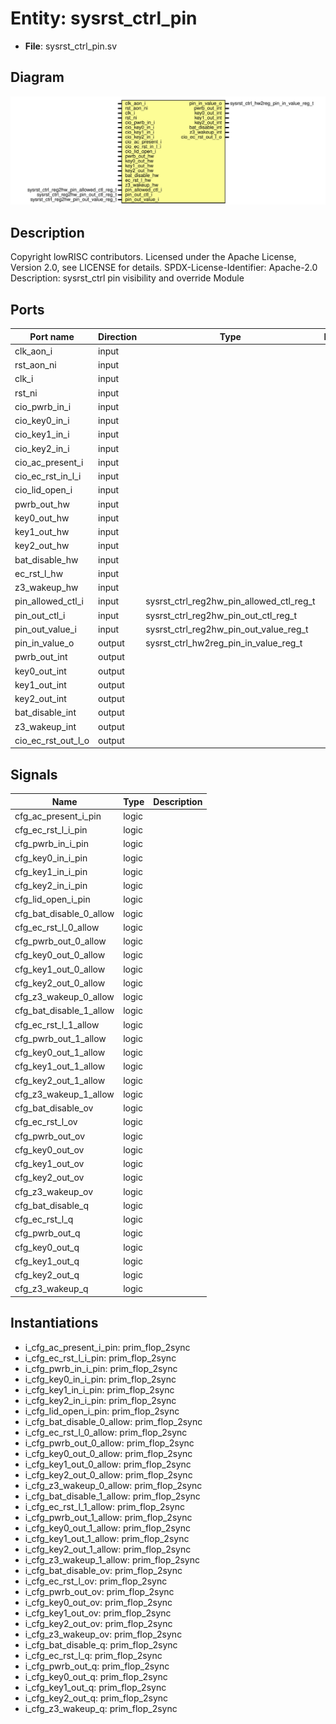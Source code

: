 # Entity: sysrst_ctrl_pin

- **File**: sysrst_ctrl_pin.sv
## Diagram

![Diagram](sysrst_ctrl_pin.svg "Diagram")
## Description

Copyright lowRISC contributors.
 Licensed under the Apache License, Version 2.0, see LICENSE for details.
 SPDX-License-Identifier: Apache-2.0
 Description: sysrst_ctrl pin visibility and override Module
 
## Ports

| Port name          | Direction | Type                                     | Description |
| ------------------ | --------- | ---------------------------------------- | ----------- |
| clk_aon_i          | input     |                                          |             |
| rst_aon_ni         | input     |                                          |             |
| clk_i              | input     |                                          |             |
| rst_ni             | input     |                                          |             |
| cio_pwrb_in_i      | input     |                                          |             |
| cio_key0_in_i      | input     |                                          |             |
| cio_key1_in_i      | input     |                                          |             |
| cio_key2_in_i      | input     |                                          |             |
| cio_ac_present_i   | input     |                                          |             |
| cio_ec_rst_in_l_i  | input     |                                          |             |
| cio_lid_open_i     | input     |                                          |             |
| pwrb_out_hw        | input     |                                          |             |
| key0_out_hw        | input     |                                          |             |
| key1_out_hw        | input     |                                          |             |
| key2_out_hw        | input     |                                          |             |
| bat_disable_hw     | input     |                                          |             |
| ec_rst_l_hw        | input     |                                          |             |
| z3_wakeup_hw       | input     |                                          |             |
| pin_allowed_ctl_i  | input     | sysrst_ctrl_reg2hw_pin_allowed_ctl_reg_t |             |
| pin_out_ctl_i      | input     | sysrst_ctrl_reg2hw_pin_out_ctl_reg_t     |             |
| pin_out_value_i    | input     | sysrst_ctrl_reg2hw_pin_out_value_reg_t   |             |
| pin_in_value_o     | output    | sysrst_ctrl_hw2reg_pin_in_value_reg_t    |             |
| pwrb_out_int       | output    |                                          |             |
| key0_out_int       | output    |                                          |             |
| key1_out_int       | output    |                                          |             |
| key2_out_int       | output    |                                          |             |
| bat_disable_int    | output    |                                          |             |
| z3_wakeup_int      | output    |                                          |             |
| cio_ec_rst_out_l_o | output    |                                          |             |
## Signals

| Name                    | Type  | Description |
| ----------------------- | ----- | ----------- |
| cfg_ac_present_i_pin    | logic |             |
| cfg_ec_rst_l_i_pin      | logic |             |
| cfg_pwrb_in_i_pin       | logic |             |
| cfg_key0_in_i_pin       | logic |             |
| cfg_key1_in_i_pin       | logic |             |
| cfg_key2_in_i_pin       | logic |             |
| cfg_lid_open_i_pin      | logic |             |
| cfg_bat_disable_0_allow | logic |             |
| cfg_ec_rst_l_0_allow    | logic |             |
| cfg_pwrb_out_0_allow    | logic |             |
| cfg_key0_out_0_allow    | logic |             |
| cfg_key1_out_0_allow    | logic |             |
| cfg_key2_out_0_allow    | logic |             |
| cfg_z3_wakeup_0_allow   | logic |             |
| cfg_bat_disable_1_allow | logic |             |
| cfg_ec_rst_l_1_allow    | logic |             |
| cfg_pwrb_out_1_allow    | logic |             |
| cfg_key0_out_1_allow    | logic |             |
| cfg_key1_out_1_allow    | logic |             |
| cfg_key2_out_1_allow    | logic |             |
| cfg_z3_wakeup_1_allow   | logic |             |
| cfg_bat_disable_ov      | logic |             |
| cfg_ec_rst_l_ov         | logic |             |
| cfg_pwrb_out_ov         | logic |             |
| cfg_key0_out_ov         | logic |             |
| cfg_key1_out_ov         | logic |             |
| cfg_key2_out_ov         | logic |             |
| cfg_z3_wakeup_ov        | logic |             |
| cfg_bat_disable_q       | logic |             |
| cfg_ec_rst_l_q          | logic |             |
| cfg_pwrb_out_q          | logic |             |
| cfg_key0_out_q          | logic |             |
| cfg_key1_out_q          | logic |             |
| cfg_key2_out_q          | logic |             |
| cfg_z3_wakeup_q         | logic |             |
## Instantiations

- i_cfg_ac_present_i_pin: prim_flop_2sync
- i_cfg_ec_rst_l_i_pin: prim_flop_2sync
- i_cfg_pwrb_in_i_pin: prim_flop_2sync
- i_cfg_key0_in_i_pin: prim_flop_2sync
- i_cfg_key1_in_i_pin: prim_flop_2sync
- i_cfg_key2_in_i_pin: prim_flop_2sync
- i_cfg_lid_open_i_pin: prim_flop_2sync
- i_cfg_bat_disable_0_allow: prim_flop_2sync
- i_cfg_ec_rst_l_0_allow: prim_flop_2sync
- i_cfg_pwrb_out_0_allow: prim_flop_2sync
- i_cfg_key0_out_0_allow: prim_flop_2sync
- i_cfg_key1_out_0_allow: prim_flop_2sync
- i_cfg_key2_out_0_allow: prim_flop_2sync
- i_cfg_z3_wakeup_0_allow: prim_flop_2sync
- i_cfg_bat_disable_1_allow: prim_flop_2sync
- i_cfg_ec_rst_l_1_allow: prim_flop_2sync
- i_cfg_pwrb_out_1_allow: prim_flop_2sync
- i_cfg_key0_out_1_allow: prim_flop_2sync
- i_cfg_key1_out_1_allow: prim_flop_2sync
- i_cfg_key2_out_1_allow: prim_flop_2sync
- i_cfg_z3_wakeup_1_allow: prim_flop_2sync
- i_cfg_bat_disable_ov: prim_flop_2sync
- i_cfg_ec_rst_l_ov: prim_flop_2sync
- i_cfg_pwrb_out_ov: prim_flop_2sync
- i_cfg_key0_out_ov: prim_flop_2sync
- i_cfg_key1_out_ov: prim_flop_2sync
- i_cfg_key2_out_ov: prim_flop_2sync
- i_cfg_z3_wakeup_ov: prim_flop_2sync
- i_cfg_bat_disable_q: prim_flop_2sync
- i_cfg_ec_rst_l_q: prim_flop_2sync
- i_cfg_pwrb_out_q: prim_flop_2sync
- i_cfg_key0_out_q: prim_flop_2sync
- i_cfg_key1_out_q: prim_flop_2sync
- i_cfg_key2_out_q: prim_flop_2sync
- i_cfg_z3_wakeup_q: prim_flop_2sync
